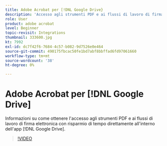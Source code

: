 ```yaml
---
title: Adobe Acrobat per [!DNL Google Drive}
description: 'Accesso agli strumenti PDF e ai flussi di lavoro di firma elettronica con risparmio di tempo direttamente all''interno dell''app [!DNL Google Drive] '
role: User
product: adobe acrobat
level: Beginner
topic-revisit: Integrations
thumbnail: 333600.jpg
kt: 7992
exl-id: dc7f42f6-7684-4c57-b082-9d7526e0e464
source-git-commit: 490175fbcac50fe1bd7abf8bbffad6fd97061660
workflow-type: tm+mt
source-wordcount: '38'
ht-degree: 0%

---
```


# Adobe Acrobat per [!DNL Google Drive]

Informazioni su come ottenere l&#39;accesso agli strumenti PDF e ai flussi di lavoro di firma elettronica con risparmio di tempo direttamente all&#39;interno dell&#39;app [!DNL Google Drive].

>[!VIDEO](https://video.tv.adobe.com/v/333600?hidetitle=true)
